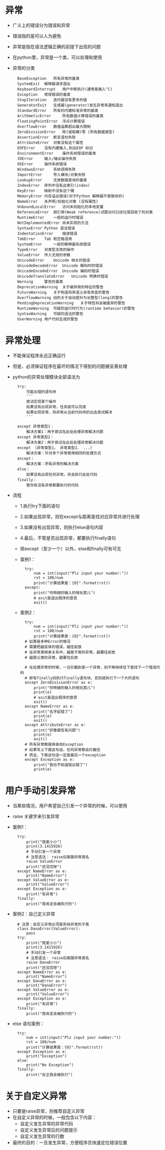 # 异常
- 广义上的错误分为错误和异常
- 错误指的是可以人为避免
- 异常是指在语法逻辑正确的前提下出现的问题
- 在python里，异常是一个类，可以处理和使用
- 异常的分类

        BaseException	所有异常的基类
        SystemExit	解释器请求退出
        KeyboardInterrupt	用户中断执行(通常是输入^C)
        Exception	常规错误的基类
        StopIteration 	迭代器没有更多的值
        GeneratorExit 	生成器(generator)发生异常来通知退出
        StandardError	所有的内建标准异常的基类
        ArithmeticError 	所有数值计算错误的基类
        FloatingPointError 	浮点计算错误
        OverflowError	数值运算超出最大限制
        ZeroDivisionError	除(或取模)零 (所有数据类型)
        AssertionError	断言语句失败
        AttributeError	对象没有这个属性
        EOFError 	没有内建输入,到达EOF 标记
        EnvironmentError 	操作系统错误的基类
        IOError 	输入/输出操作失败
        OSError 	操作系统错误
        WindowsError	系统调用失败
        ImportError 	导入模块/对象失败
        LookupError 	无效数据查询的基类
        IndexError	序列中没有此索引(index)
        KeyError	映射中没有这个键
        MemoryError	内存溢出错误(对于Python 解释器不是致命的)
        NameError	未声明/初始化对象 (没有属性)
        UnboundLocalError 	访问未初始化的本地变量
        ReferenceError	弱引用(Weak reference)试图访问已经垃圾回收了的对象
        RuntimeError 	一般的运行时错误
        NotImplementedError	尚未实现的方法
        SyntaxError	Python 语法错误
        IndentationError	缩进错误
        TabError	Tab 和空格混用
        SystemError 	一般的解释器系统错误
        TypeError	对类型无效的操作
        ValueError 	传入无效的参数
        UnicodeError 	Unicode 相关的错误
        UnicodeDecodeError 	Unicode 解码时的错误
        UnicodeEncodeError 	Unicode 编码时错误
        UnicodeTranslateError	Unicode 转换时错误
        Warning 	警告的基类
        DeprecationWarning	关于被弃用的特征的警告
        FutureWarning 	关于构造将来语义会有改变的警告
        OverflowWarning	旧的关于自动提升为长整型(long)的警告
        PendingDeprecationWarning	关于特性将会被废弃的警告
        RuntimeWarning 	可疑的运行时行为(runtime behavior)的警告
        SyntaxWarning	可疑的语法的警告
        UserWarning	用户代码生成的警告

# 异常处理
- 不能保证程序永远正确运行
- 但是，必须保证程序在最坏的情况下得到的问题被妥善处理
- python的异常处理模块全部语法为

        try:
            可能出错的语句块
            '''
            尝试实现某个操作
            如果没有出现异常，任务就可以完成
            如果出现异常，将异常从当前代码块扔出去尝试解决
            '''
        
        except 异常类型1：
            解决方案1：用于尝试在此处处理异常解决问题
        except 异常类型2：
            解决方案2：用于尝试在此处处理异常解决问题
        except （异常类型1， 异常类型2， ...)
            解决方案：针对多个异常使用相同的处理方式
        except：
            解决方案：所有异常的解决方案
        else：
            如果没有出现任何异常，将会执行此处代码
        finally：
            管你有没有异常都要执行的代码
- 流程
    - 1.执行try下面的语句
    - 2.如果出现异常，则在except与距离查找对应异常并进行处理
    - 3.如果没有出现异常，则执行else语句内容
    - 4.最后，不管是否出现异常，都要执行finally语句
    - 除except（至少一个）以外，else和finally可有可无
    - 案例1：
    
            try:
                num = int(input("Plz input your number:"))
                rst = 100/num
                print("计算结果是：{0}".format(rst))
            except:
                print("你特娘的输入的啥玩意儿")
                # exit是退出程序的意思
                exit()
    - 案例2：
    
            try:
                num = int(input("Plz input your number:"))
                rst = 100/num
                print("计算结果是：{0}".format(rst))
            # 如果是多种Error的情况
            # 需要把越具体的错误，越往前放
            # 在异常类继承关系中，越是子类的异常，越要往前放
            # 越是父类的异常，越要往后放
            
            # 在处理异常的时候，一旦拦截到某一个异常，则不再继续往下查找下一个错误代码
            # 即有finally则执行finally语句块，否则就执行下一个大的语句 
            except ZeroDivisionError as e:
                print("你特娘的输入的啥玩意儿")
                print(e)
                # exit是退出程序的意思
                exit()
            except NameError as e:
                print("名字起错了")
                print(e)
                exit()
            except AttributeError as e:
                print("好像属性有问题")
                print(e)
                exit()
            # 所有异常都是继承自Exception
            # 如果写上下面这句话，任何异常都会拦截住
            # 而且，下面这句话一定是最后一个exception
            except Exception as e:
                print("我也不知道就出错了")
                print(e)
# 用户手动引发异常
- 当某些情况，用户希望自己引发一个异常的时候，可以使用
- raise 关键字来引发异常
- 案例1：

        try:
            print("我爱小小")
            print(3.1415926)
            # 手动引发一个异常
            # 注意语法： raise后面跟异常类名
            raise ValueError              
            print("还没完呀")
        except NameError as e:
            print("NameError")
        except ValueError as e:
            print("ValueError")
        except Exception as e:
            print("有异常")
        finally:
            print("我肯定会被执行的")
- 案例2：自己定义异常

        # 注意：自定义异常必须是系统异常的子类
        class DanaError(ValueError):
            pass
        try:
            print("我爱小小")
            print(3.1415926)
            # 手动引发一个异常
            # 注意语法： raise后面跟异常类名
            raise DanaError              
            print("还没完呀")
        except NameError as e:
            print("NameError")
        except DanaError as e:
            print("DanaError")
        except ValueError as e:
            print("ValueError")
        except Exception as e:
            print("有异常")
        finally:
            print("我肯定会被执行的")
- else 语句案例：

        try:
            num = int(input("Plz input your number:"))
            rst = 100/num
            print("计算结果是：{0}".format(rst))
        except Exception as e:
            print("Exception")
        else:
            print("No Exception")
        finally:
            print("反正我会被执行")
# 关于自定义异常
- 只要是raise异常，则推荐自定义异常
- 在自定义异常的时候，一般包含以下内容：
    - 自定义发生异常的异常代码
    - 自定义发生异常后的问题提示
    - 自定义发生异常的行数
- 最终的目的：一旦发生异常，方便程序员快速定位错误位置
    